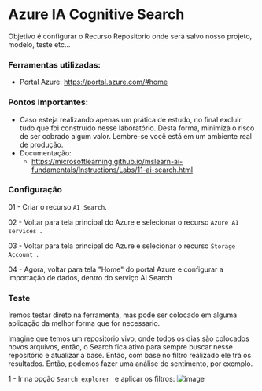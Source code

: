 # Azure IA Cognitive Search
Objetivo é configurar o Recurso Repositorio onde será salvo nosso projeto, modelo, teste etc...


### Ferramentas utilizadas:

- Portal Azure: https://portal.azure.com/#home

### Pontos Importantes:

- Caso esteja realizando apenas um prática de estudo, no final excluir tudo que foi construído nesse laboratório. Desta forma, minimiza o risco de ser cobrado algum valor. Lembre-se você está em um ambiente real de produção.
- Documentação:
    + https://microsoftlearning.github.io/mslearn-ai-fundamentals/Instructions/Labs/11-ai-search.html

### Configuração

01 - Criar o recurso ``` AI Search ```.


02 - Voltar para tela principal do Azure e selecionar o recurso ``` Azure AI services  ```.


03 - Voltar para tela principal do Azure e selecionar o recurso ``` Storage Account  ```. 


04 - Agora, voltar para tela "Home" do portal Azure e configurar a importação de dados, dentro do serviço AI Search


### Teste
Iremos testar direto na ferramenta, mas pode ser colocado em alguma aplicação da melhor forma que for necessario.

Imagine que temos um repositorio vivo, onde todos os dias são colocados novos arquivos, então, o Search fica ativo para sempre buscar nesse repositório e atualizar a base. Então, com base no filtro realizado ele trá os resultados. Então, podemos fazer uma análise de sentimento, por exemplo.


1 - Ir na opção ``` Search explorer  ``` e aplicar os filtros:
![image](https://github.com/user-attachments/assets/9434e770-0ac2-4b25-8b69-7d1f2526b9e5)
